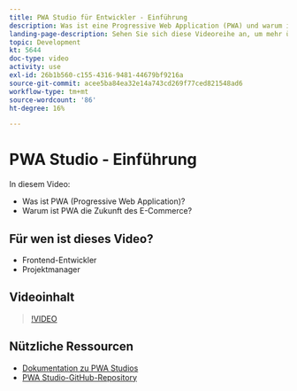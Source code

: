 ```yaml
---
title: PWA Studio für Entwickler - Einführung
description: Was ist eine Progressive Web Application (PWA) und warum ist PWA Studio die Zukunft?
landing-page-description: Sehen Sie sich diese Videoreihe an, um mehr über Progressive Web Application (PWA) und darüber zu erfahren, warum PWA Studio die Zukunft ist [!DNL Commerce] Sites.
topic: Development
kt: 5644
doc-type: video
activity: use
exl-id: 26b1b560-c155-4316-9481-44679bf9216a
source-git-commit: acee5ba84ea32e14a743cd269f77ced821548ad6
workflow-type: tm+mt
source-wordcount: '86'
ht-degree: 16%

---
```


# PWA Studio - Einführung

In diesem Video:

- Was ist PWA (Progressive Web Application)?
- Warum ist PWA die Zukunft des E-Commerce?

## Für wen ist dieses Video?

- Frontend-Entwickler
- Projektmanager

## Videoinhalt

>[!VIDEO](https://video.tv.adobe.com/v/35715?quality=12&learn=on)

## Nützliche Ressourcen

- [Dokumentation zu PWA Studios](https://developer.adobe.com/commerce/pwa-studio/)
- [PWA Studio-GitHub-Repository](https://github.com/magento/pwa-studio)
